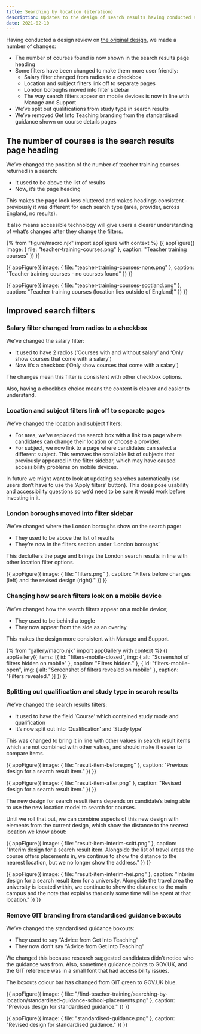 ```yaml
---
title: Searching by location (iteration)
description: Updates to the design of search results having conducted a design review.
date: 2021-02-10
---
```


Having conducted a design review on [the original design](/find-teacher-training/searching-by-location), we made a number of changes:

* The number of courses found is now shown in the search results page heading
* Some filters have been changed to make them more user friendly:
  * Salary filter changed from radios to a checkbox
  * Location and subject filters link off to separate pages
  * London boroughs moved into filter sidebar
  * The way search filters appear on mobile devices is now in line with Manage and Support
* We’ve split out qualifications from study type in search results
* We’ve removed Get Into Teaching branding from the standardised guidance shown on course details pages

## The number of courses is the search results page heading

We’ve changed the position of the number of teacher training courses returned in a search:

* It used to be above the list of results
* Now, it’s the page heading

This makes the page look less cluttered and makes headings consistent - previously it was different for each search type (area, provider, across England, no results).

It also means accessible technology will give users a clearer understanding of what’s changed after they change the filters.

{% from "figure/macro.njk" import appFigure with context %}
{{ appFigure({
  image: {
    file: "teacher-training-courses.png"
  },
  caption: "Teacher training courses"
}) }}

{{ appFigure({
  image: {
    file: "teacher-training-courses-none.png"
  },
  caption: "Teacher training courses - no courses found"
}) }}

{{ appFigure({
  image: {
    file: "teacher-training-courses-scotland.png"
  },
  caption: "Teacher training courses (location lies outside of England)"
}) }}

## Improved search filters

### Salary filter changed from radios to a checkbox

We’ve changed the salary filter:

* It used to have 2 radios (‘Courses with and without salary’ and ‘Only show courses that come with a salary’)
* Now it’s a checkbox (‘Only show courses that come with a salary’)

The changes mean this filter is consistent with other checkbox options.

Also, having a checkbox choice means the content is clearer and easier to understand.

### Location and subject filters link off to separate pages

We’ve changed the location and subject filters:

* For area, we’ve replaced the search box with a link to a page where candidates can change their location or choose a provider.
* For subject, we now link to a page where candidates can select a different subject. This removes the scrollable list of subjects that previously appeared in the filter sidebar, which may have caused accessibility problems on mobile devices.

In future we might want to look at updating searches automatically (so users don’t have to use the ‘Apply filters’ button). This does pose usability and accessibility questions so we’d need to be sure it would work before investing in it.

### London boroughs moved into filter sidebar

We’ve changed where the London boroughs show on the search page:

* They used to be above the list of results
* They’re now in the filters section under ‘London boroughs’

This declutters the page and brings the London search results in line with other location filter options.

{{ appFigure({
  image: {
    file: "filters.png"
  },
  caption: "Filters before changes (left) and the revised design (right)."
}) }}

### Changing how search filters look on a mobile device

We’ve changed how the search filters appear on a mobile device;

* They used to be behind a toggle
* They now appear from the side as an overlay

This makes the design more consistent with Manage and Support.

{% from "gallery/macro.njk" import appGallery with context %}
{{ appGallery({
  items: [{
    id: "filters-mobile-closed",
    img: {
      alt: "Screenshot of filters hidden on mobile"
    },
    caption: "Filters hidden."
  }, {
    id: "filters-mobile-open",
    img: {
      alt: "Screenshot of filters revealed on mobile"
    },
    caption: "Filters revealed."
  }]
}) }}

### Splitting out qualification and study type in search results

We’ve changed the search results filters:

* It used to have the field ‘Course’ which contained study mode and qualification
* It’s now split out into ‘Qualification’ and ‘Study type’

This was changed to bring it in line with other values in search result items which are not combined with other values, and should make it easier to compare items.

{{ appFigure({
  image: {
    file: "result-item-before.png"
  },
  caption: "Previous design for a search result item."
}) }}

{{ appFigure({
  image: {
    file: "result-item-after.png"
  },
  caption: "Revised design for a search result item."
}) }}

The new design for search result items depends on candidate’s being able to use the new location model to search for courses.

Until we roll that out, we can combine aspects of this new design with elements from the current design, which show the distance to the nearest location we know about:

{{ appFigure({
  image: {
    file: "result-item-interim-scitt.png"
  },
  caption: "Interim design for a search result item. Alongside the list of travel areas the course offers placements in, we continue to show the distance to the nearest location, but we no longer show the address."
}) }}

{{ appFigure({
  image: {
    file: "result-item-interim-hei.png"
  },
  caption: "Interim design for a search result item for a university. Alongside the travel area the university is located within, we continue to show the distance to the main campus and the note that explains that only some time will be spent at that location."
}) }}

### Remove GIT branding from standardised guidance boxouts

We’ve changed the standardised guidance boxouts:

* They used to say “Advice from Get Into Teaching”
* They now don’t say “Advice from Get Into Teaching”

We changed this because research suggested candidates didn’t notice who the guidance was from. Also, sometimes guidance points to GOV.UK, and the GIT reference was in a small font that had accessibility issues.

The boxouts colour bar has changed from GIT green to GOV.UK blue.

{{ appFigure({
  image: {
    file: "/find-teacher-training/searching-by-location/standardised-guidance-school-placements.png"
  },
  caption: "Previous design for standardised guidance."
}) }}

{{ appFigure({
  image: {
    file: "standardised-guidance.png"
  },
  caption: "Revised design for standardised guidance."
}) }}
